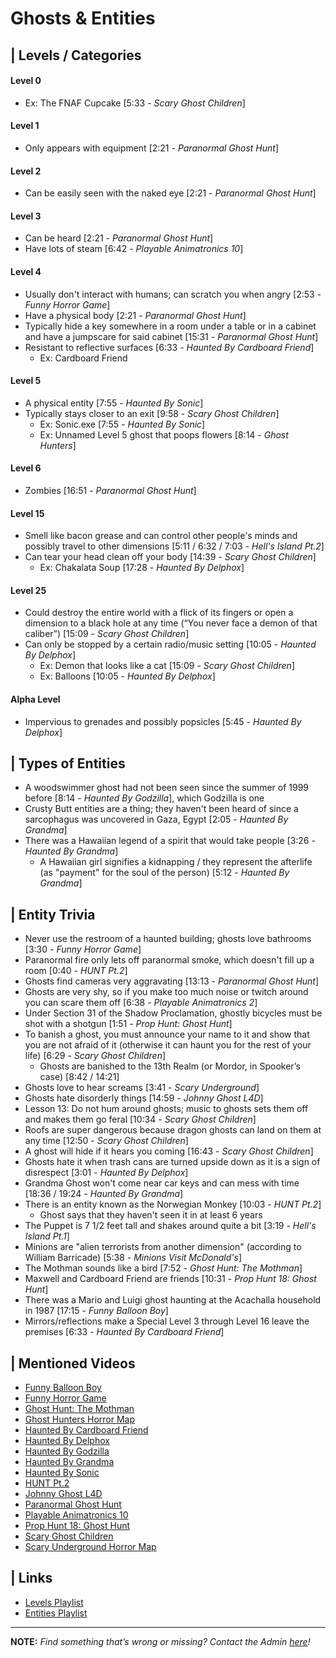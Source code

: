 # Ghosts & Entities


## | Levels / Categories
#### **Level 0** 
  - Ex: The FNAF Cupcake \[5:33 - *Scary Ghost Children*]  
#### **Level 1**
- Only appears with equipment \[2:21 - *Paranormal Ghost Hunt*]  
#### **Level 2**
- Can be easily seen with the naked eye \[2:21 - *Paranormal Ghost Hunt*]  
#### **Level 3**
- Can be heard \[2:21 - *Paranormal Ghost Hunt*]
- Have lots of steam \[6:42 - *Playable Animatronics 10*]  
#### **Level 4**
- Usually don't interact with humans; can scratch you when angry \[2:53 - *Funny Horror Game*]
- Have a physical body \[2:21 - *Paranormal Ghost Hunt*]
- Typically hide a key somewhere in a room under a table or in a cabinet and have a jumpscare for said cabinet \[15:31 - *Paranormal Ghost Hunt*]
- Resistant to reflective surfaces \[6:33 - *Haunted By Cardboard Friend*]
  - Ex: Cardboard Friend  
#### **Level 5**
- A physical entity \[7:55 - *Haunted By Sonic*]
- Typically stays closer to an exit \[9:58 - *Scary Ghost Children*]
  - Ex: Sonic.exe \[7:55 - *Haunted By Sonic*]
  - Ex: Unnamed Level 5 ghost that poops flowers \[8:14 - *Ghost Hunters*]  
#### **Level 6** 
  - Zombies \[16:51 - *Paranormal Ghost Hunt*]  
#### **Level 15**
- Smell like bacon grease and can control other people's minds and possibly travel to other dimensions \[5:11 / 6:32 / 7:03 - *Hell's Island Pt.2*]
- Can tear your head clean off your body \[14:39 - *Scary Ghost Children*]
  - Ex: Chakalata Soup \[17:28 - *Haunted By Delphox*]  
#### **Level 25**
- Could destroy the entire world with a flick of its fingers or open a dimension to a black hole at any time \(“You never face a demon of that caliber”) \[15:09 - *Scary Ghost Children*]
- Can only be stopped by a certain radio/music setting \[10:05 - *Haunted By Delphox*]
  - Ex: Demon that looks like a cat \[15:09 - *Scary Ghost Children*]
  - Ex: Balloons \[10:05 - *Haunted By Delphox*] 
#### **Alpha Level**
- Impervious to grenades and possibly popsicles \[5:45 - *Haunted By Delphox*]  


## | Types of Entities
- A woodswimmer ghost had not been seen since the summer of 1999 before \[8:14 - *Haunted By Godzilla*], which Godzilla is one
- Crusty Butt entities are a thing; they haven't been heard of since a sarcophagus was uncovered in Gaza, Egypt \[2:05 - *Haunted By Grandma*]
- There was a Hawaiian legend of a spirit that would take people \[3:26 - *Haunted By Grandma*]
  - A Hawaiian girl signifies a kidnapping / they represent the afterlife \(as "payment" for the soul of the person) \[5:12 - *Haunted By Grandma*]


## | Entity Trivia
- Never use the restroom of a haunted building; ghosts love bathrooms \[3:30 - *Funny Horror Game*]
- Paranormal fire only lets off paranormal smoke, which doesn't fill up a room \[0:40 - *HUNT Pt.2*]
- Ghosts find cameras very aggravating \[13:13 - *Paranormal Ghost Hunt*]
- Ghosts are very shy, so if you make too much noise or twitch around you can scare them off \[6:38 - *Playable Animatronics 2*]
- Under Section 31 of the Shadow Proclamation, ghostly bicycles must be shot with a shotgun \[1:51 - *Prop Hunt: Ghost Hunt*]
- To banish a ghost, you must announce your name to it and show that you are not afraid of it \(otherwise it can haunt you for the rest of your life) \[6:29 - *Scary Ghost Children*]
  - Ghosts are banished to the 13th Realm \(or Mordor, in Spooker’s case) \[8:42 / 14:21]
- Ghosts love to hear screams \[3:41 - *Scary Underground*]
- Ghosts hate disorderly things \[14:59 - *Johnny Ghost L4D*]
- Lesson 13: Do not hum around ghosts; music to ghosts sets them off and makes them go feral \[10:34 - *Scary Ghost Children*]
- Roofs are super dangerous because dragon ghosts can land on them at any time \[12:50 - *Scary Ghost Children*]
- A ghost will hide if it hears you coming \[16:43 - *Scary Ghost Children*]
- Ghosts hate it when trash cans are turned upside down as it is a sign of disrespect \[3:01 - *Haunted By Delphox*]
- Grandma Ghost won't come near car keys and can mess with time \[18:36 / 19:24 - *Haunted By Grandma*]
- There is an entity known as the Norwegian Monkey \[10:03 - *HUNT Pt.2*]
  - Ghost says that they haven't seen it in at least 6 years
- The Puppet is 7 1/2 feet tall and shakes around quite a bit \[3:19 - *Hell's Island Pt.1*]
- Minions are "alien terrorists from another dimension" \(according to William Barricade) \[5:38 - *Minions Visit McDonald's*]
- The Mothman sounds like a bird \[7:52 - *Ghost Hunt: The Mothman*]
- Maxwell and Cardboard Friend are friends \[10:31 - *Prop Hunt 18: Ghost Hunt*]
- There was a Mario and Luigi ghost haunting at the Acachalla household in 1987 \[17:15 - *Funny Balloon Boy*]
- Mirrors/reflections make a Special Level 3 through Level 16 leave the premises \[6:33 - *Haunted By Cardboard Friend*]


## | Mentioned Videos
- [Funny Balloon Boy](https://youtu.be/EnoiRkmE1y8)
- [Funny Horror Game](https://youtu.be/W_p-t0KtS3U)
- [Ghost Hunt: The Mothman](https://youtu.be/np-IMVWwpEs)
- [Ghost Hunters Horror Map](https://youtu.be/oA9jS2ArUk0)
- [Haunted By Cardboard Friend](https://youtu.be/jG3Iarj08BQ)
- [Haunted By Delphox](https://youtu.be/gVmjfDiJ184)
- [Haunted By Godzilla](https://youtu.be/BehxBDbUJlI)
- [Haunted By Grandma](https://youtu.be/yMRGseByyCU)
- [Haunted By Sonic](https://youtu.be/VHp98-xtHlw)
- [HUNT Pt.2](https://youtu.be/Q_iwzgwlbwg)
- [Johnny Ghost L4D](https://youtu.be/u4msj3CN7yI)
- [Paranormal Ghost Hunt](https://youtu.be/VEq4ggHacoU)
- [Playable Animatronics 10](https://youtu.be/2qdDjiasqEc)
- [Prop Hunt 18: Ghost Hunt](https://youtu.be/2yVe4fe8lRw)
- [Scary Ghost Children](https://youtu.be/mUAbzwh5m6U)
- [Scary Underground Horror Map](https://youtu.be/Hd_KT6KbnHI)


## | Links
- [Levels Playlist](https://www.youtube.com/playlist?list=PLwljWXtmIKiQdkpyDPi95F7V0V39JAoeW)
- [Entities Playlist](https://www.youtube.com/playlist?list=PLwljWXtmIKiSnOYhURHBJLwi7ZuRXC_zN)

----

**NOTE:** *Find something that’s wrong or missing? Contact the Admin [here](./chapter_2.md)!*
